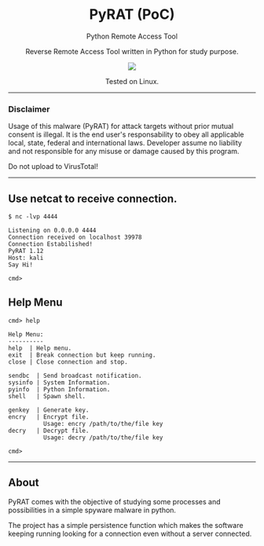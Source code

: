 <h1 align="center">PyRAT (PoC)</h1>
<p align="center">Python Remote Access Tool</p>
<p align="center">Reverse Remote Access Tool written in Python for study purpose.</p>
<p align="center"> 
   <img src="https://img.shields.io/badge/language-python-blue.svg">
</p>
<p align="center">Tested on Linux.</p>

---

### Disclaimer
Usage of this malware (PyRAT) for attack targets without prior mutual consent is illegal. 
It is the end user's responsability to obey all applicable local, state, federal and international laws. 
Developer assume no liability and not responsible for any misuse or damage caused by this program.

Do not upload to VirusTotal!

---

## Use netcat to receive connection.
```
$ nc -lvp 4444

Listening on 0.0.0.0 4444
Connection received on localhost 39978
Connection Estabilished!
PyRAT 1.12
Host: kali
Say Hi!

cmd>
```

## Help Menu
```
cmd> help

Help Menu:
----------
help  | Help menu.
exit  | Break connection but keep running.
close | Close connection and stop.

sendbc  | Send broadcast notification.
sysinfo | System Information.
pyinfo  | Python Information.
shell   | Spawn shell.
    
genkey  | Generate key.
encry   | Encrypt file.
          Usage: encry /path/to/the/file key
decry   | Decrypt file.
          Usage: decry /path/to/the/file key
          
cmd>
```
---

## About 
PyRAT comes with the objective of studying some processes and possibilities in a simple spyware malware in python.

The project has a simple persistence function which makes the software keeping running looking for a connection even without a server connected.

